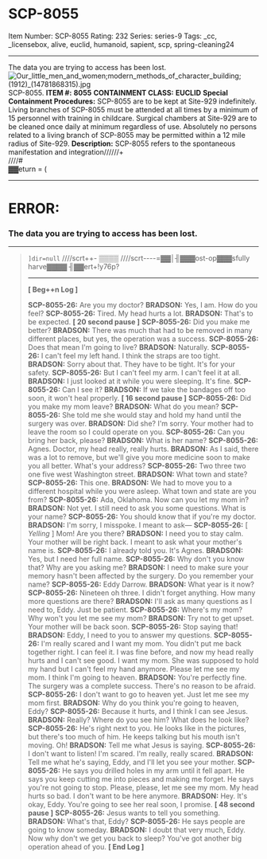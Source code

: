 # SCP-8055
Item Number: SCP-8055
Rating: 232
Series: series-9
Tags: _cc, _licensebox, alive, euclid, humanoid, sapient, scp, spring-cleaning24

---

The data you are trying to access has been lost.
![Our_little_men_and_women;_modern_methods_of_character_building;_\(1912\)_\(14781868315\).jpg](https://scp-wiki.wdfiles.com/local--files/scp-8055/Our_little_men_and_women;_modern_methods_of_character_building;_\(1912\)_\(14781868315\).jpg)
SCP-8055.
**ITEM #:**
**8055**
**CONTAINMENT CLASS:**
**EUCLID**
**Special Containment Procedures:** SCP-8055 are to be kept at Site-929 indefinitely. Living branches of SCP-8055 must be attended at all times by a minimum of 15 personnel with training in childcare. Surgical chambers at Site-929 are to be cleaned once daily at minimum regardless of use.
Absolutely no persons related to a living branch of SCP-8055 may be permitted within a 12 mile radius of Site-929.
**Description:** SCP-8055 refers to the spontaneous manifestation and integration//////+  
////#   
▓▓eturn = (  
  
  
  
  
  

* * *
# ERROR:
### The data you are trying to access has been lost.
* * *
  
  
  
  

> `]dir=null`
> ////scrt++- ▒▒▒▒
> ////scrt----=▓▓│╢▓▓▓ost-op▓▓▓sfully harve▓▓▓▓ ╢▓▓ert+!y76p?
> * * *
> **[ Beg++n Log ]**
>   
>  **SCP-8055-26:** Are you my doctor?
> **BRADSON:** Yes, I am. How do you feel?
> **SCP-8055-26:** Tired. My head hurts a lot.
> **BRADSON:** That's to be expected.
> **[ 20 second pause ]**
> **SCP-8055-26:** Did you make me better?
> **BRADSON:** There was much that had to be removed in many different places, but yes, the operation was a success.
> **SCP-8055-26:** Does that mean I'm going to live?
> **BRADSON:** Naturally.
> **SCP-8055-26:** I can't feel my left hand. I think the straps are too tight.
> **BRADSON:** Sorry about that. They have to be tight. It's for your safety.
> **SCP-8055-26:** But I can't feel my arm. I can't feel it at all.
> **BRADSON:** I just looked at it while you were sleeping. It's fine.
> **SCP-8055-26:** Can I see it?
> **BRADSON:** If we take the bandages off too soon, it won't heal properly.
> **[ 16 second pause ]**
> **SCP-8055-26:** Did you make my mom leave?
> **BRADSON:** What do you mean?
> **SCP-8055-26:** She told me she would stay and hold my hand until the surgery was over.
> **BRADSON:** Did she? I'm sorry. Your mother had to leave the room so I could operate on you.
> **SCP-8055-26:** Can you bring her back, please?
> **BRADSON:** What is her name?
> **SCP-8055-26:** Agnes. Doctor, my head really, really hurts.
> **BRADSON:** As I said, there was a lot to remove, but we'll give you more medicine soon to make you all better. What's your address?
> **SCP-8055-26:** Two three two one five west Washington street.
> **BRADSON:** What town and state?
> **SCP-8055-26:** This one.
> **BRADSON:** We had to move you to a different hospital while you were asleep. What town and state are you from?
> **SCP-8055-26:** Ada, Oklahoma. Now can you let my mom in?
> **BRADSON:** Not yet. I still need to ask you some questions. What is your name?
> **SCP-8055-26:** You should know that if you're my doctor.
> **BRADSON:** I'm sorry, I misspoke. I meant to ask—
> **SCP-8055-26:** [ _Yelling_ ] Mom! Are you there?
> **BRADSON:** I need you to stay calm. Your mother will be right back. I meant to ask what your mother's name is.
> **SCP-8055-26:** I already told you. It's Agnes.
> **BRADSON:** Yes, but I need her full name.
> **SCP-8055-26:** Why don't you know that? Why are you asking me?
> **BRADSON:** I need to make sure your memory hasn't been affected by the surgery. Do you remember your name?
> **SCP-8055-26:** Eddy Darrow.
> **BRADSON:** What year is it now?
> **SCP-8055-26:** Nineteen oh three. I didn't forget anything. How many more questions are there?
> **BRADSON:** I'll ask as many questions as I need to, Eddy. Just be patient.
> **SCP-8055-26:** Where's my mom? Why won't you let me see my mom?
> **BRADSON:** Try not to get upset. Your mother will be back soon.
> **SCP-8055-26:** Stop saying that!
> **BRADSON:** Eddy, I need to you to answer my questions.
> **SCP-8055-26:** I'm really scared and I want my mom. You didn't put me back together right. I can feel it. I was fine before, and now my head really hurts and I can't see good. I want my mom. She was supposed to hold my hand but I can't feel my hand anymore. Please let me see my mom. I think I'm going to heaven.
> **BRADSON:** You're perfectly fine. The surgery was a complete success. There's no reason to be afraid.
> **SCP-8055-26:** I don't want to go to heaven yet. Just let me see my mom first.
> **BRADSON:** Why do you think you're going to heaven, Eddy?
> **SCP-8055-26:** Because it hurts, and I think I can see Jesus.
> **BRADSON:** Really? Where do you see him? What does he look like?
> **SCP-8055-26:** He's right next to you. He looks like in the pictures, but there's too much of him. He keeps talking but his mouth isn't moving. Oh!
> **BRADSON:** Tell me what Jesus is saying.
> **SCP-8055-26:** I don't want to listen! I'm scared. I'm really, really scared.
> **BRADSON:** Tell me what he's saying, Eddy, and I'll let you see your mother.
> **SCP-8055-26:** He says you drilled holes in my arm until it fell apart. He says you keep cutting me into pieces and making me forget. He says you're not going to stop. Please, please, let me see my mom. My head hurts so bad. I don't want to be here anymore.
> **BRADSON:** Hey. It's okay, Eddy. You're going to see her real soon, I promise.
> **[ 48 second pause ]**
> **SCP-8055-26:** Jesus wants to tell you something.
> **BRADSON:** What's that, Eddy?
> **SCP-8055-26:** He says people are going to know someday.
> **BRADSON:** I doubt that very much, Eddy. Now why don't we get you back to sleep? You've got another big operation ahead of you.
> **[ End Log ]**